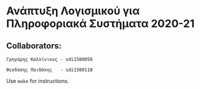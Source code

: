 # Ανάπτυξη Λογισμικού για Πληροφοριακά Συστήματα 2020-21

## Collaborators:
	Γρηγόρης Καλλίνικος - sdi1500056
	
	Θεοδόσης Παιδάκης   - sdi1500118


Use `make` for instructions.
